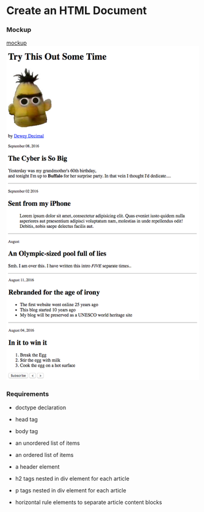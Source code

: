 # Create an HTML Document

### Mockup
[mockup](./_mockups/demo-html.png)
![mockup](./_mockups/demo-html.png)

### Requirements
- doctype declaration
- head tag
- body tag

- an unordered list of items
- an ordered list of items

- a header element
- h2 tags nested in div element for each article
- p tags nested in div element for each article

- horizontal rule elements to separate article content blocks
